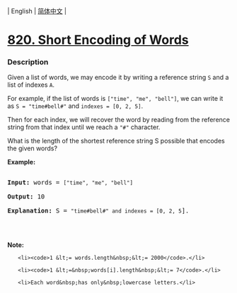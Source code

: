 | English | [简体中文](README.md) |

# [820. Short Encoding of Words](https://leetcode-cn.com/problems/short-encoding-of-words)
 ### Description
<p>Given a list of words, we may encode it by writing a reference string <code>S</code> and a list of indexes <code>A</code>.</p>

<p>For example, if the list of words is <code>[&quot;time&quot;, &quot;me&quot;, &quot;bell&quot;]</code>, we can write it as <code>S = &quot;time#bell#&quot;</code>&nbsp;and <code>indexes = [0, 2, 5]</code>.</p>

<p>Then for each index, we will recover the word by reading from the reference string from that index until we reach a <code>&quot;#&quot;</code> character.</p>

<p>What is the length of the shortest reference string S possible that encodes the given words?</p>

<p><strong>Example:</strong></p>

<pre>
<strong>Input:</strong> words = <code>[&quot;time&quot;, &quot;me&quot;, &quot;bell&quot;]</code>
<strong>Output:</strong> 10
<strong>Explanation:</strong> S = <code>&quot;time#bell#&quot; and indexes = [0, 2, 5</code>].
</pre>

<p>&nbsp;</p>

<p><strong>Note:</strong></p>

<ol>
	<li><code>1 &lt;= words.length&nbsp;&lt;= 2000</code>.</li>
	<li><code>1 &lt;=&nbsp;words[i].length&nbsp;&lt;= 7</code>.</li>
	<li>Each word&nbsp;has only&nbsp;lowercase letters.</li>
</ol>
